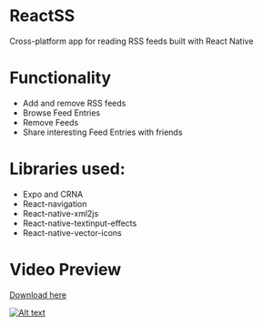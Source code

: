 # ReactSS
Cross-platform app for reading RSS feeds built with React Native

# Functionality
- Add and remove RSS feeds
- Browse Feed Entries
- Remove Feeds
- Share interesting Feed Entries with friends

# Libraries used:
- Expo and CRNA
- React-navigation
- React-native-xml2js
- React-native-textinput-effects
- React-native-vector-icons



# Video Preview

[Download here](/resources/DoDs.apk)

[![Alt text](https://img.youtube.com/vi/bgzfcyJweNI/0.jpg)](https://www.youtube.com/watch?v=bgzfcyJweNI)
